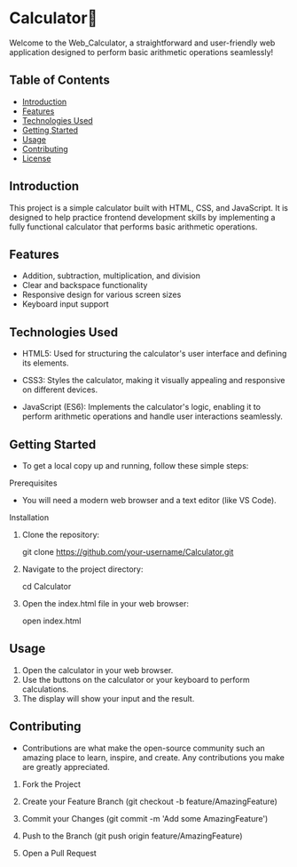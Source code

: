# Calculator🧮

Welcome to the Web_Calculator, a straightforward and user-friendly web application designed to perform basic arithmetic operations seamlessly!

## Table of Contents
- [Introduction](introduction)
- [Features](#features)
- [Technologies Used](#technologies-used)
- [Getting Started](#getting-started)
- [Usage](#usage)
- [Contributing](#contributing)
- [License](#license)
## Introduction

This project is a simple calculator built with HTML, CSS, and JavaScript. It is designed to help practice frontend development skills by implementing a fully functional calculator that performs basic arithmetic operations.

## Features

- Addition, subtraction, multiplication, and division
- Clear and backspace functionality
- Responsive design for various screen sizes
- Keyboard input support

## Technologies Used

- HTML5: Used for structuring the calculator's user interface and defining its elements.

- CSS3: Styles the calculator, making it visually appealing and responsive on different devices.

- JavaScript (ES6): Implements the calculator's logic, enabling it to perform arithmetic operations and handle user interactions seamlessly.

## Getting Started

- To get a local copy up and running, follow these simple steps:

Prerequisites

- You will need a modern web browser and a text editor (like VS Code).

Installation

1. Clone the repository:

    git clone https://github.com/your-username/Calculator.git

2. Navigate to the project directory:

    cd Calculator

3. Open the index.html file in your web browser:

    open index.html

## Usage

1. Open the calculator in your web browser.
2. Use the buttons on the calculator or your keyboard to perform calculations.
3. The display will show your input and the result.

## Contributing

- Contributions are what make the open-source community such an amazing place to learn, inspire, and create. Any contributions you make are greatly appreciated.

1. Fork the Project

2. Create your Feature Branch (git checkout -b feature/AmazingFeature)

3. Commit your Changes (git commit -m 'Add some AmazingFeature')

4. Push to the Branch (git push origin feature/AmazingFeature)

5. Open a Pull Request

